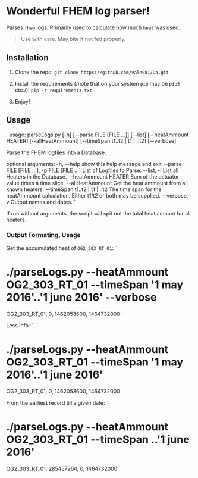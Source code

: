# Wonderful FHEM log parser!
Parses `fhem` logs. Primarily used to calculate how much `heat` was used.
 > Use with care. May bite if not fed properly.

## Installation

1. Clone the repo:
`
git clone https://github.com/vale981/Da.git
`

2. Install the requirements (/note that on your system `pip` may be `pip3` etc./):
`
pip -r requirements.txt
`
3. Enjoy!

## Usage
`
usage: parseLogs.py [-h] [--parse FILE [FILE ...]] [--list]
                    [--heatAmmount HEATER] [--allHeatAmmount]
                    [--timeSpan t1..t2 | t1 | ..t2] [--verbose]

Parse the FHEM logfiles into a Database.

optional arguments:
  -h, --help            show this help message and exit
  --parse FILE [FILE ...], -p FILE [FILE ...]
                        List of Logfiles to Parse.
  --list, -l            List all Heaters in the Database.
  --heatAmmount HEATER  Sum of the actuator value times a time slice.
  --allHeatAmmount      Get the heat ammount from all known heaters.
  --timeSpan t1..t2 | t1 | ..t2
                        The time span for the heatAmmount calculation. Either
                        t1/t2 or both may be supplied.
  --verbose, -v         Output names and dates.
`

If run without arguments, the script will spit out the total heat amount for all heaters.

### Output Formating, Usage
Get the accumulated heat of `OG2_303_RT_01`:
`
# ./parseLogs.py --heatAmmount OG2_303_RT_01 --timeSpan '1 may 2016'..'1 june 2016' --verbose
OG2_303_RT_01, 0, 1462053600, 1464732000
`

Less info:
`
# ./parseLogs.py --heatAmmount OG2_303_RT_01 --timeSpan '1 may 2016'..'1 june 2016'
OG2_303_RT_01, 0, 1462053600, 1464732000
`

From the earliest record till a given date:
`
# ./parseLogs.py --heatAmmount OG2_303_RT_01 --timeSpan ..'1 june 2016'
OG2_303_RT_01, 285457264, 0, 1464732000
`
